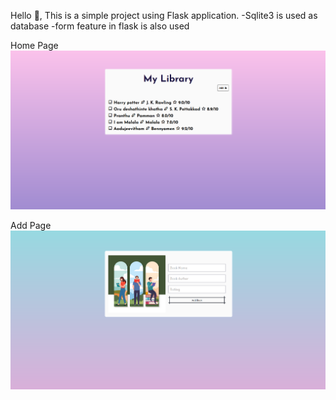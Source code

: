 Hello 👋,
This is a simple project using Flask application.
-Sqlite3 is used as database
-form feature in flask is also used

Home Page
![home page](./static/assets/library-project-home.png)

Add Page
![Add page](./static/assets/library-project-addpage.png)
